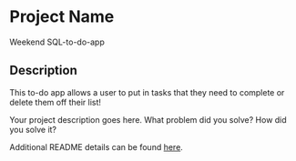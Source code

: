 # Project Name
Weekend SQL-to-do-app

## Description

This to-do app allows a user to put in tasks that they need to complete  or delete them off their list! 



Your project description goes here. What problem did you solve? How did you solve it?

Additional README details can be found [here](https://github.com/PrimeAcademy/readme-template/blob/master/README.md).
